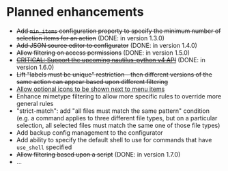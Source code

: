 # Planned enhancements

* ~~Add `min_items` configuration property to specify the minimum number of selection items for an action~~ 
  (DONE: in version 1.3.0)
* ~~Add JSON source editor to configurator~~
  (DONE: in version 1.4.0)
* ~~Allow filtering on access permissions~~
  (DONE: in version 1.5.0)
* ~~[CRITICAL: Support the upcoming nautilus-python v4 API](https://github.com/bassmanitram/actions-for-nautilus/issues/31)~~
  (DONE: in version 1.6.0)
* ~~Lift "labels must be unique" restriction - then different versions of the same action can appear
  based upon different filtering~~
* [Allow optional icons to be shown next to menu items](https://github.com/bassmanitram/actions-for-nautilus/issues/28)
* Enhance mimetype filtering to allow more specific rules to override more general rules
* "strict-match": add "all files must match the same pattern" condition (e.g. a command applies to three different file types,
  but on a particular selection, all selected files must match the same one of those file types)
* Add backup config management to the configurator
* Add ability to specify the default shell to use for commands that have `use_shell` specified
* ~~Allow filtering based upon a script~~
  (DONE: in version 1.7.0)
* ...
